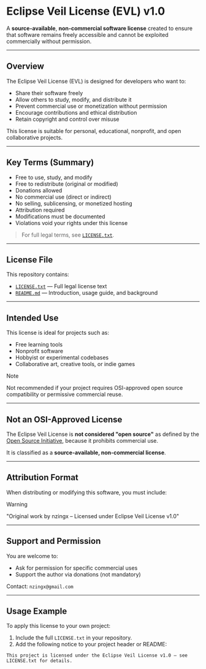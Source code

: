 # Eclipse Veil License (EVL) v1.0

A **source-available**, **non-commercial software license** created to ensure that software remains freely accessible and cannot be exploited commercially without permission.

---

## Overview

The Eclipse Veil License (EVL) is designed for developers who want to:

- Share their software freely  
- Allow others to study, modify, and distribute it  
- Prevent commercial use or monetization without permission  
- Encourage contributions and ethical distribution  
- Retain copyright and control over misuse

This license is suitable for personal, educational, nonprofit, and open collaborative projects.

---

## Key Terms (Summary)

- Free to use, study, and modify  
- Free to redistribute (original or modified)  
- Donations allowed  
- No commercial use (direct or indirect)  
- No selling, sublicensing, or monetized hosting  
- Attribution required  
- Modifications must be documented  
- Violations void your rights under this license

> For full legal terms, see [`LICENSE.txt`](./LICENSE.txt).

---

## License File

This repository contains:

- [`LICENSE.txt`](./LICENSE.txt) — Full legal license text  
- [`README.md`](./README.md) — Introduction, usage guide, and background  

---

## Intended Use

This license is ideal for projects such as:

- Free learning tools  
- Nonprofit software  
- Hobbyist or experimental codebases  
- Collaborative art, creative tools, or indie games  

> [!NOTE]
> Not recommended if your project requires OSI-approved open source compatibility or permissive commercial reuse.

---

## Not an OSI-Approved License

The Eclipse Veil License is **not considered "open source"** as defined by the [Open Source Initiative](https://opensource.org/osd), because it prohibits commercial use.

It is classified as a **source-available, non-commercial license**.

---

## Attribution Format

When distributing or modifying this software, you must include:

> [!WARNING]
> "Original work by nzingx – Licensed under Eclipse Veil License v1.0"

---

## Support and Permission

You are welcome to:

- Ask for permission for specific commercial uses  
- Support the author via donations (not mandatory)  

Contact: `nzingx@gmail.com`

---

## Usage Example

To apply this license to your own project:

1. Include the full `LICENSE.txt` in your repository.  
2. Add the following notice to your project header or README:

```text
This project is licensed under the Eclipse Veil License v1.0 – see LICENSE.txt for details.
```
